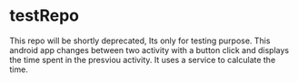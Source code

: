 # testRepo
This repo will be shortly deprecated, Its only for testing purpose.
This android app changes between two activity with a button click and displays the time spent in the presviou activity. It uses a service to calculate the time.
